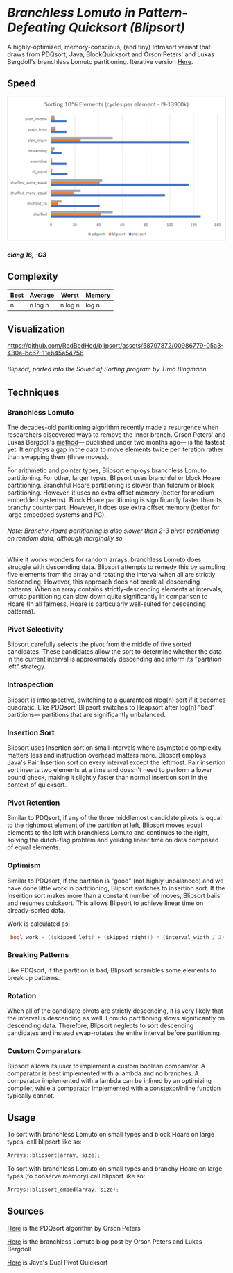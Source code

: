 # *Branchless Lomuto in Pattern-Defeating Quicksort (Blipsort)*
 
A highly-optimized, memory-conscious, (and tiny) Introsort variant that draws from PDQsort, Java, BlockQuicksort and Orson Peters' and Lukas Bergdoll's branchless Lomuto partitioning. Iterative version [Here](https://github.com/RedBedHed/blipsort_iterative).

## Speed

![Speed](https://github.com/RedBedHed/BLPDQsort/blob/main/blipsort_speed.png)

##### *clang 16, -O3*

## Complexity

| Best | Average | Worst | Memory |
|------|---------|-------|--------|
| n    | n log n | n log n | log n |

## Visualization

https://github.com/RedBedHed/blipsort/assets/58797872/00986779-05a3-430a-bc67-11eb45a54756

###### *Blipsort, ported into the Sound of Sorting program by Timo Bingmann*

## Techniques

### Branchless Lomuto
The decades-old partitioning algorithm recently made a resurgence when researchers discovered ways to remove the inner branch. Orson Peters' and Lukas Bergdoll's [method](https://orlp.net/blog/branchless-lomuto-partitioning/)&mdash; published under two months ago&mdash; is the fastest yet. It employs a gap in the data to move elements twice per iteration rather than swapping them (three moves).

For arithmetic and pointer types, Blipsort employs branchless Lomuto partitioning. For other, larger types, Blipsort uses branchful or block Hoare partitioning. Branchful Hoare partitioning is slower than fulcrum or block partitioning. However, it uses no extra offset memory (better for medium embedded systems). Block Hoare partitioning is significantly faster than its branchy counterpart. However, it does use extra offset memory (better for large embedded systems and PC).

###### *Note: Branchy Hoare partitioning is also slower than 2-3 pivot partitioning on random data, although marginally so.*

While it works wonders for random arrays, branchless Lomuto does struggle with descending data. Blipsort attempts to remedy this by sampling five elements from the array and rotating the interval when all are strictly descending. However, this approach does not break all descending patterns. When an array contains strictly-descending elements at intervals, lomuto partitioning can slow down quite significantly in comparison to Hoare (In all fairness, Hoare is particularly well-suited for descending patterns).

### Pivot Selectivity
Blipsort carefully selects the pivot from the middle of five sorted candidates. These candidates allow the sort to determine whether the data in the current interval is approximately descending and inform its "partition left" strategy.

### Introspection
Blipsort is introspective, switching to a guaranteed nlog(n) sort if it becomes quadratic. Like PDQsort, Blipsort switches to Heapsort after log(n) "bad" partitions&mdash; partitions that are significantly unbalanced.

### Insertion Sort
Blipsort uses Insertion sort on small intervals where asymptotic complexity matters less and instruction overhead matters more. Blipsort employs Java's Pair Insertion sort on every interval except the leftmost. Pair insertion sort inserts two elements at a time 
and doesn't need to perform a lower bound check, making it slightly faster than normal insertion sort in the context of quicksort.

### Pivot Retention
Similar to PDQsort, if any of the three middlemost candidate pivots is equal to the rightmost element of the partition at left, Blipsort moves equal elements to the left with branchless Lomuto and continues to the right, solving the dutch-flag problem and yeilding linear time on data comprised of equal elements.

### Optimism
Similar to PDQsort, if the partition is "good" (not highly unbalanced) and we have done little work in partitioning, Blipsort switches to insertion sort. If the Insertion sort makes more than a constant number of moves, Blipsort bails and resumes quicksort. This allows Blipsort to achieve linear time on already-sorted data.

Work is calculated as:
```c++
 bool work = ((skipped_left) + (skipped_right)) < (interval_width / 2);
```

### Breaking Patterns
Like PDQsort, if the partition is bad, Blipsort scrambles some elements to break up patterns.

### Rotation
When all of the candidate pivots are strictly descending, it is very likely that the interval is descending as well. Lomuto partitioning slows significantly on descending data. Therefore, Blipsort neglects to sort descending candidates and instead swap-rotates the entire interval before partitioning.

### Custom Comparators
Blipsort allows its user to implement a custom boolean comparator. A comparator is best implemented with a lambda and no branches. A comparator implemented with a lambda can be inlined by an optimizing compiler, while a comparator implemented with a constexpr/inline function typically cannot.

## Usage

To sort with branchless Lomuto on small types and block Hoare on large types, call blipsort like so:

```c++
Arrays::blipsort(array, size);
```

To sort with branchless Lomuto on small types and branchy Hoare on large types (to conserve memory) call blipsort like so:
```c++
Arrays::blipsort_embed(array, size);
```

## Sources

[Here](https://github.com/orlp/pdqsort)
is the PDQsort algorithm by Orson Peters

[Here](https://orlp.net/blog/branchless-lomuto-partitioning/)
is the branchless Lomuto blog post by Orson Peters and Lukas Bergdoll

[Here](https://github.com/openjdk/jdk/blob/master/src/java.base/share/classes/java/util/DualPivotQuicksort.java)
is Java's Dual Pivot Quicksort
